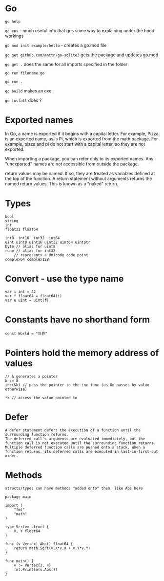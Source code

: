 # Go

`go help`

`go env` - much useful info that gos some way to explaining under the hood workings

`go mod init example/hello` - creates a go.mod file

`go get github.com/mattn/go-sqlite3` gets the package and updates go.mod 

`go get .` does the same for all imports specified in the folder

`go run filename.go`

`go run .`

`go build` makes an exe

`go install` does ?

# Exported names

In Go, a name is exported if it begins with a capital letter. For example, Pizza is an exported name, as is Pi, which is exported from the math package.
For example, pizza and pi do not start with a capital letter, so they are not exported.

When importing a package, you can refer only to its exported names. Any "unexported" names are not accessible from outside the package. 

return values may be named. If so, they are treated as variables defined at the top of the function. A return statement without arguments returns the named return values. This is known as a "naked" return. 


# Types

    bool
    string
    int
    float32 float64

    int8  int16  int32  int64
    uint uint8 uint16 uint32 uint64 uintptr
    byte // alias for uint8
    rune // alias for int32
        // represents a Unicode code point
    complex64 complex128

# Convert - use the type name

    var i int = 42
    var f float64 = float64(i)
    var u uint = uint(f)

# Constants have no shorthand form

    const World = "世界"

# Pointers hold the memory address of values 

    // & generates a pointer
    k := 8
	inc(&k) // pass the pointer to the inc func (as Go passes by value otherwise)

    *k // access the value pointed to

# Defer

    A defer statement defers the execution of a function until the surrounding function returns.
    The deferred call's arguments are evaluated immediately, but the function call is not executed until the surrounding function returns.
    Multiple deferred function calls are pushed onto a stack. When a function returns, its deferred calls are executed in last-in-first-out order. 

# Methods

    structs/types can have methods "added onto" them, like Abs here

    package main

    import (
        "fmt"
        "math"
    )

    type Vertex struct {
        X, Y float64
    }

    func (v Vertex) Abs() float64 {
        return math.Sqrt(v.X*v.X + v.Y*v.Y)
    }

    func main() {
        v := Vertex{3, 4}
        fmt.Println(v.Abs())
    }



